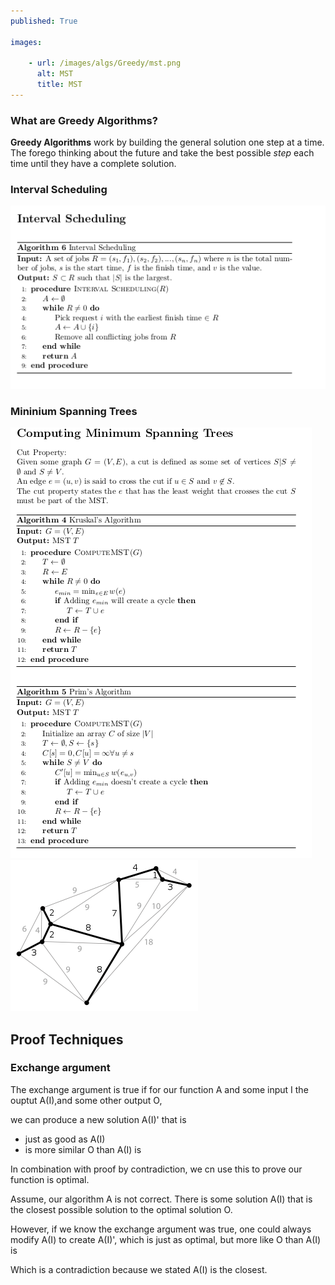 ```yaml
---
published: True

images:

    - url: /images/algs/Greedy/mst.png
      alt: MST
      title: MST
---
```


### What are Greedy Algorithms?

**Greedy Algorithms** work by building the general solution one step at a time. The forego thinking about the future and take the best possible *step* each time until they have a complete solution.

### Interval Scheduling
![Interval](/images/algs/Greedy/InterviewScheduling.png)

### Mininium Spanning Trees
![MST](/images/algs/Greedy/ComputingMST.png)
![MST](/images/algs/Greedy/mst.png)

## Proof Techniques
### Exchange argument
The exchange argument is true if for our function A and some input I the ouptut A(I),and some other output O,

we can produce a new solution A(I)' that is 

+ just as good as A(I) 
+ is more similar O than A(I) is 

In combination with proof by contradiction, we cn use this to prove our function is optimal.

Assume, our algorithm A is not correct.
There is some solution A(I) that is the closest possible solution to the optimal solution O. 

However, if we know the exchange argument was true, 
one could always modify A(I) to create A(I)', which is just as optimal, but more like O than A(I) is

Which is a contradiction because  we stated A(I) is the closest.

